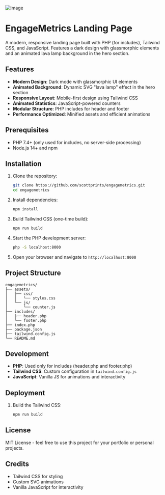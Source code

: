 ![image](https://github.com/user-attachments/assets/1ccb5ea0-0fed-4ccb-8c53-ca7d2683bcc2)


# EngageMetrics Landing Page

A modern, responsive landing page built with PHP (for includes), Tailwind CSS, and JavaScript. Features a dark design with glassmorphic elements and an animated lava lamp background in the hero section.

## Features

- **Modern Design**: Dark mode with glassmorphic UI elements
- **Animated Background**: Dynamic SVG "lava lamp" effect in the hero section
- **Responsive Layout**: Mobile-first design using Tailwind CSS
- **Animated Statistics**: JavaScript-powered counters
- **Modular Structure**: PHP includes for header and footer
- **Performance Optimized**: Minified assets and efficient animations

## Prerequisites

- PHP 7.4+ (only used for includes, no server-side processing)
- Node.js 14+ and npm

## Installation

1. Clone the repository:
   ```bash
   git clone https://github.com/scottprints/engagemetrics.git
   cd engagemetrics
   ```

2. Install dependencies:
   ```bash
   npm install
   ```

3. Build Tailwind CSS (one-time build):
   ```bash
   npm run build
   ```

4. Start the PHP development server:
   ```bash
   php -S localhost:8000
   ```

5. Open your browser and navigate to `http://localhost:8000`

## Project Structure

```
engagemetrics/
├── assets/
│   ├── css/
│   │   └── styles.css
│   └── js/
│       └── counter.js
├── includes/
│   ├── header.php
│   └── footer.php
├── index.php
├── package.json
├── tailwind.config.js
└── README.md
```

## Development

- **PHP**: Used only for includes (header.php and footer.php)
- **Tailwind CSS**: Custom configuration in `tailwind.config.js`
- **JavaScript**: Vanilla JS for animations and interactivity

## Deployment

1. Build the Tailwind CSS:
   ```bash
   npm run build
   ```

## License

MIT License - feel free to use this project for your portfolio or personal projects.

## Credits

- Tailwind CSS for styling
- Custom SVG animations
- Vanilla JavaScript for interactivity 
